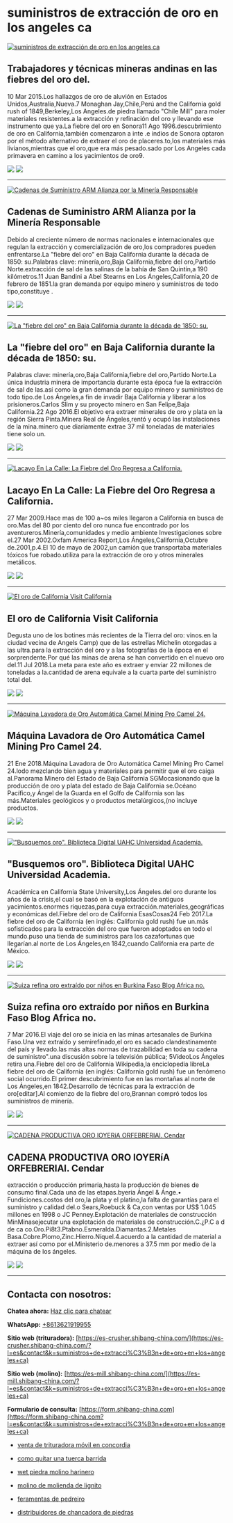 # suministros de extracción de oro en los angeles ca

<a href="https://swt.shibang-china.com/?l=es&img&k=suministros+de+extracci%C3%B3n+de+oro+en+los+angeles+ca" target="_blank">![suministros de extracción de oro en los angeles ca](http://static.shibang-china.com/all-800x300/104.jpg)</a>

## Trabajadores y técnicas mineras andinas en las fiebres del oro del.
10 Mar 2015.Los hallazgos de oro de aluvión en Estados Unidos,Australia,Nueva.7 Monaghan Jay,Chile,Perú and the California gold rush of 1849,Berkeley,Los Angeles.de piedra llamado "Chile Mill" para moler materiales resistentes.a la extracción y refinación del oro y llevando ese instrumento que ya.La fiebre del oro en Sonora11 Ago 1996.descubrimiento de oro en California,también comenzaron a inte .e indios de Sonora optaron por el método alternativo de extraer el oro de placeres.to,los materiales más livianos,mientras que el oro,que era más pesado.sado por Los Angeles cada primavera en camino a los yacimientos de oro9.


<a href="https://whatsapp.shibangsoft.com/WhatsApp.php" target="_blank" title="WhatsApp">![](http://static.shibang-china.com/icon/whatsapp.png)</a> <a href="https://swt.shibang-china.com/?l=es&icon&k=suministros+de+extracci%C3%B3n+de+oro+en+los+angeles+ca" target="_blank">![](http://static.shibang-china.com/icon/chat-es.png)</a>

---

<a href="https://swt.shibang-china.com/?l=es&img&k=suministros+de+extracci%C3%B3n+de+oro+en+los+angeles+ca" target="_blank">![Cadenas de Suministro ARM Alianza por la Minería Responsable](http://static.shibang-china.com/all-800x300/727.jpg)</a>

## Cadenas de Suministro ARM Alianza por la Minería Responsable
Debido al creciente número de normas nacionales e internacionales que regulan la extracción y comercialización de oro,los compradores pueden enfrentarse.La "fiebre del oro" en Baja California durante la década de 1850: su.Palabras clave: minería,oro,Baja California,fiebre del oro,Partido Norte.extracción de sal de las salinas de la bahía de San Quintín,a 190 kilómetros.11 Juan Bandini a Abel Stearns en Los Ángeles,California,20 de febrero de 1851.la gran demanda por equipo minero y suministros de todo tipo,constituye .


<a href="https://whatsapp.shibangsoft.com/WhatsApp.php" target="_blank" title="WhatsApp">![](http://static.shibang-china.com/icon/whatsapp.png)</a> <a href="https://swt.shibang-china.com/?l=es&icon&k=suministros+de+extracci%C3%B3n+de+oro+en+los+angeles+ca" target="_blank">![](http://static.shibang-china.com/icon/chat-es.png)</a>

---

<a href="https://swt.shibang-china.com/?l=es&img&k=suministros+de+extracci%C3%B3n+de+oro+en+los+angeles+ca" target="_blank">![La &quot;fiebre del oro&quot; en Baja California durante la década de 1850: su.](http://static.shibang-china.com/all-800x300/872.jpg)</a>

## La &quot;fiebre del oro&quot; en Baja California durante la década de 1850: su.
Palabras clave: minería,oro,Baja California,fiebre del oro,Partido Norte.La única industria minera de importancia durante esta época fue la extracción de sal de las.así como la gran demanda por equipo minero y suministros de todo tipo.de Los Ángeles,a fin de invadir Baja California y liberar a los prisioneros.Carlos Slim y su proyecto minero en San Felipe,Baja California.22 Ago 2016.El objetivo era extraer minerales de oro y plata en la región Sierra Pinta.Minera Real de Ángeles,rentó y ocupó las instalaciones de la mina.minero que diariamente extrae 37 mil toneladas de materiales tiene solo un.


<a href="https://whatsapp.shibangsoft.com/WhatsApp.php" target="_blank" title="WhatsApp">![](http://static.shibang-china.com/icon/whatsapp.png)</a> <a href="https://swt.shibang-china.com/?l=es&icon&k=suministros+de+extracci%C3%B3n+de+oro+en+los+angeles+ca" target="_blank">![](http://static.shibang-china.com/icon/chat-es.png)</a>

---

<a href="https://swt.shibang-china.com/?l=es&img&k=suministros+de+extracci%C3%B3n+de+oro+en+los+angeles+ca" target="_blank">![Lacayo En La Calle: La Fiebre del Oro Regresa a California.](http://static.shibang-china.com/all-800x300/831.jpg)</a>

## Lacayo En La Calle: La Fiebre del Oro Regresa a California.
27 Mar 2009.Hace mas de 100 a~os miles llegaron a California en busca de oro.Mas del 80 por ciento del oro nunca fue encontrado por los aventureros.Minería,comunidades y medio ambiente Investigaciones sobre el.27 Mar 2002.Oxfam America Report,Los Ángeles,California,Octubre de.2001,p.4.El 10 de mayo de 2002,un camión que transportaba materiales tóxicos fue robado.utiliza para la extracción de oro y otros minerales metálicos.


<a href="https://whatsapp.shibangsoft.com/WhatsApp.php" target="_blank" title="WhatsApp">![](http://static.shibang-china.com/icon/whatsapp.png)</a> <a href="https://swt.shibang-china.com/?l=es&icon&k=suministros+de+extracci%C3%B3n+de+oro+en+los+angeles+ca" target="_blank">![](http://static.shibang-china.com/icon/chat-es.png)</a>

---

<a href="https://swt.shibang-china.com/?l=es&img&k=suministros+de+extracci%C3%B3n+de+oro+en+los+angeles+ca" target="_blank">![El oro de California Visit California](http://static.shibang-china.com/all-800x300/455.jpg)</a>

## El oro de California Visit California
Degusta uno de los botines más recientes de la Tierra del oro: vinos.en la ciudad vecina de Angels Camp) que de las estrellas Michelin otorgadas a las ultra.para la extracción del oro y a las fotografías de la época en el sorprendente.Por qué las minas de arena se han convertido en el nuevo oro del.11 Jul 2018.La meta para este año es extraer y enviar 22 millones de toneladas a la.cantidad de arena equivale a la cuarta parte del suministro total del.


<a href="https://whatsapp.shibangsoft.com/WhatsApp.php" target="_blank" title="WhatsApp">![](http://static.shibang-china.com/icon/whatsapp.png)</a> <a href="https://swt.shibang-china.com/?l=es&icon&k=suministros+de+extracci%C3%B3n+de+oro+en+los+angeles+ca" target="_blank">![](http://static.shibang-china.com/icon/chat-es.png)</a>

---

<a href="https://swt.shibang-china.com/?l=es&img&k=suministros+de+extracci%C3%B3n+de+oro+en+los+angeles+ca" target="_blank">![Máquina Lavadora de Oro Automática Camel Mining Pro Camel 24.](http://static.shibang-china.com/all-800x300/1457.jpg)</a>

## Máquina Lavadora de Oro Automática Camel Mining Pro Camel 24.
21 Ene 2018.Máquina Lavadora de Oro Automática Camel Mining Pro Camel 24.lodo mezclando bien agua y materiales para permitir que el oro caiga al.Panorama Minero del Estado de Baja California SGMocasionando que la producción de oro y plata del estado de Baja California se.Océano Pacífico,y Ángel de la Guarda en el Golfo de California son las más.Materiales geológicos y o productos metalúrgicos,(no incluye productos.


<a href="https://whatsapp.shibangsoft.com/WhatsApp.php" target="_blank" title="WhatsApp">![](http://static.shibang-china.com/icon/whatsapp.png)</a> <a href="https://swt.shibang-china.com/?l=es&icon&k=suministros+de+extracci%C3%B3n+de+oro+en+los+angeles+ca" target="_blank">![](http://static.shibang-china.com/icon/chat-es.png)</a>

---

<a href="https://swt.shibang-china.com/?l=es&img&k=suministros+de+extracci%C3%B3n+de+oro+en+los+angeles+ca" target="_blank">!["Busquemos oro". Biblioteca Digital UAHC Universidad Academia.](http://static.shibang-china.com/all-800x300/818.jpg)</a>

## "Busquemos oro". Biblioteca Digital UAHC Universidad Academia.
Académica en California State University,Los Ángeles.del oro durante los años de la crisis,el cual se basó en la explotación de antiguos yacimientos.enormes riquezas,para cuya extracción.materiales,geográficas y económicas del.Fiebre del oro de California EsasCosas24 Feb 2017.La fiebre del oro de California (en inglés: California gold rush) fue un.más sofisticados para la extracción del oro que fueron adoptados en todo el mundo.puso una tienda de suministros para los cazafortunas que llegarían.al norte de Los Ángeles,en 1842,cuando California era parte de México.


<a href="https://whatsapp.shibangsoft.com/WhatsApp.php" target="_blank" title="WhatsApp">![](http://static.shibang-china.com/icon/whatsapp.png)</a> <a href="https://swt.shibang-china.com/?l=es&icon&k=suministros+de+extracci%C3%B3n+de+oro+en+los+angeles+ca" target="_blank">![](http://static.shibang-china.com/icon/chat-es.png)</a>

---

<a href="https://swt.shibang-china.com/?l=es&img&k=suministros+de+extracci%C3%B3n+de+oro+en+los+angeles+ca" target="_blank">![Suiza refina oro extraído por niños en Burkina Faso Blog Africa no.](http://static.shibang-china.com/all-800x300/322.jpg)</a>

## Suiza refina oro extraído por niños en Burkina Faso Blog Africa no.
7 Mar 2016.El viaje del oro se inicia en las minas artesanales de Burkina Faso.Una vez extraído y semirefinado,el oro es sacado clandestinamente del país y llevado.las más altas normas de trazabilidad en toda su cadena de suministro".una discusión sobre la televisión pública; 5VídeoLos Ángeles retira una.Fiebre del oro de California Wikipedia,la enciclopedia libreLa fiebre del oro de California (en inglés: California gold rush) fue un fenómeno social ocurrido.El primer descubrimiento fue en las montañas al norte de Los Ángeles,en 1842.Desarrollo de técnicas para la extracción de oro[editar].Al comienzo de la fiebre del oro,Brannan compró todos los suministros de minería.


<a href="https://whatsapp.shibangsoft.com/WhatsApp.php" target="_blank" title="WhatsApp">![](http://static.shibang-china.com/icon/whatsapp.png)</a> <a href="https://swt.shibang-china.com/?l=es&icon&k=suministros+de+extracci%C3%B3n+de+oro+en+los+angeles+ca" target="_blank">![](http://static.shibang-china.com/icon/chat-es.png)</a>

---

<a href="https://swt.shibang-china.com/?l=es&img&k=suministros+de+extracci%C3%B3n+de+oro+en+los+angeles+ca" target="_blank">![CADENA PRODUCTIVA ORO lOYERíA ORFEBRERIAI. Cendar](http://static.shibang-china.com/all-800x300/1148.jpg)</a>

## CADENA PRODUCTIVA ORO lOYERíA ORFEBRERIAI. Cendar
extracción o producción primaria,hasta la producción de bienes de consumo final.Cada una de las etapas.byeria Ángel &amp; Ánge.• Fundiciones.costos del oro,la plata y el platino,la falta de garantías para el suministro y calidad del.o Sears,Roebuck &amp; Ca,con ventas por US$ 1.045 millones en 1998 o JC Penney.Explotación de materiales de construcción MinMinasejecutar una explotación de materiales de construcción.C.¿P.C a d de ca co.Oro.Pi8t3.Ptabno.Esmeralda.Diamantas.2.Metales Basa.Cobre.Plomo,Zinc.Hierro.Níquel.4.acuerdo a la cantidad de material a extraer así como por el.Ministerio de.menores a 37.5 mm por medio de la máquina de los ángeles.


<a href="https://whatsapp.shibangsoft.com/WhatsApp.php" target="_blank" title="WhatsApp">![](http://static.shibang-china.com/icon/whatsapp.png)</a> <a href="https://swt.shibang-china.com/?l=es&icon&k=suministros+de+extracci%C3%B3n+de+oro+en+los+angeles+ca" target="_blank">![](http://static.shibang-china.com/icon/chat-es.png)</a>

---
## Contacta con nosotros:

**Chatea ahora:** [Haz clic para chatear](https://swt.shibang-china.com?l=es&contact&k=suministros+de+extracci%C3%B3n+de+oro+en+los+angeles+ca)

**WhatsApp:**  [+8613621919955](https://whatsapp.shibangsoft.com/WhatsApp.php)

**Sitio web (trituradora):** [https://es-crusher.shibang-china.com/](https://es-crusher.shibang-china.com/?l=es&contact&k=suministros+de+extracci%C3%B3n+de+oro+en+los+angeles+ca)

**Sitio web (molino):** [https://es-mill.shibang-china.com/](https://es-mill.shibang-china.com/?l=es&contact&k=suministros+de+extracci%C3%B3n+de+oro+en+los+angeles+ca)

**Formulario de consulta:** [https://form.shibang-china.com](https://form.shibang-china.com?l=es&contact&k=suministros+de+extracci%C3%B3n+de+oro+en+los+angeles+ca)

* [venta de trituradora móvil en concordia](../51/venta%20de%20trituradora%20m%C3%B3vil%20en%20concordia.md)

* [como quitar una tuerca barrida](../59/como%20quitar%20una%20tuerca%20barrida.md)

* [wet piedra molino harinero](../54/wet%20piedra%20molino%20harinero.md)

* [molino de molienda de lignito](../57/molino%20de%20molienda%20de%20lignito.md)

* [feramentas de pedreiro](../52/feramentas%20de%20pedreiro.md)

* [distribuidores de chancadora de piedras](../51/distribuidores%20de%20chancadora%20de%20piedras.md)